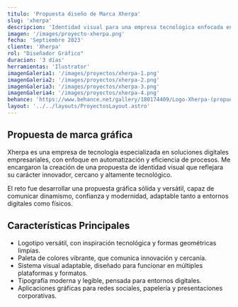 ```yaml
---
titulo: 'Propuesta diseño de Marca Xherpa'
slug: 'xherpa'
descripcion: 'Identidad visual para una empresa tecnológica enfocada en soluciones digitales, con una propuesta gráfica moderna, versátil y orientada a comunicar innovación y cercanía en entornos digitales.'
imagen: '/images/proyecto-xherpa.png'
fecha: 'Septiembre 2023'
cliente: 'Xherpa'
rol: "Diseñador Gráfico"
duracion: '3 días'
herramientas: 'Ilustrator'
imagenGaleria1: '/images/proyectos/xherpa-1.png'
imagenGaleria2: '/images/proyectos/xherpa-2.png'
imagenGaleria3: '/images/proyectos/xherpa-3.png'
imagenGaleria4: '/images/proyectos/xherpa-4.png'
behance: 'https://www.behance.net/gallery/180174409/Logo-Xherpa-(propuesta)'
layout: '../../layouts/ProyectosLayout.astro'
---
```


<h2 class="text-[var(--rojo-principal)] text-2xl lg:text-4xl font-semibold mb-8">
				Propuesta de marca gráfica
			</h2>
			<p class="text-white text-lg">
				Xherpa es una empresa de tecnología especializada en soluciones digitales 
                empresariales, con enfoque en automatización y eficiencia de procesos. 
                Me encargaron la creación de una propuesta de identidad visual que reflejara
                su carácter innovador, cercano y altamente tecnológico.
			</p>
			<p class="text-white text-lg mt-4">
				El reto fue desarrollar una propuesta gráfica sólida y versátil, capaz de
                comunicar dinamismo, confianza y modernidad, adaptable tanto a entornos 
                digitales como físicos.
			</p>
			<h2
				class="text-[var(--rojo-principal)] text-2xl lg:text-4xl font-semibold mt-16 mb-8"
			>
				Características Principales
			</h2>
			<ul class="text-white text-lg list-disc pl-5 space-y-4">
				<li>
					Logotipo versátil, con inspiración tecnológica y formas geométricas limpias.
				</li>
				<li>
					Paleta de colores vibrante, que comunica innovación y cercanía.
				</li>
				<li>
					Sistema visual adaptable, diseñado para funcionar en múltiples plataformas y formatos.
				</li>
				<li>
					Tipografía moderna y legible, pensada para entornos digitales.
				</li>
				<li>
					Aplicaciones gráficas para redes sociales, papelería y presentaciones corporativas.
				</li>
			</ul>